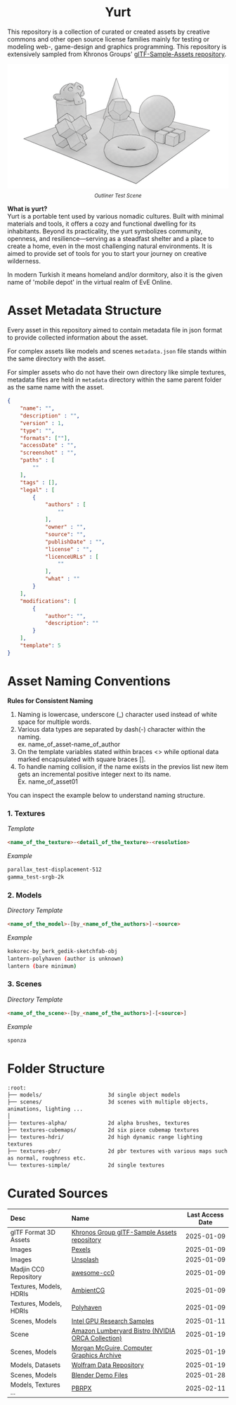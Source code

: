 <h1 align="center">
 Yurt
</h1>

This repository is a collection of curated or created assets by creative commons and other open source license families mainly for testing or modeling web-, game-design and graphics programming. This repository is extensively sampled from Khronos Groups' [glTF-Sample-Assets repository](https://github.com/KhronosGroup/glTF-Sample-Assets/tree/main).

<p align="center">
    <img src="scenes/outliner-testscene/ss-cycles.png" />
    <br>
    <sub><i> Outliner Test Scene</i></sub>
</p>

__What is yurt?__  
Yurt is a portable tent used by various nomadic cultures. Built with minimal materials and tools, it offers a cozy and functional dwelling for its inhabitants. Beyond its practicality, the yurt symbolizes community, openness, and resilience—serving as a steadfast shelter and a place to create a home, even in the most challenging natural environments. It is aimed to provide set of tools for you to start your journey on creative wilderness.

In modern Turkish it means homeland and/or dormitory, also it is the given name of 'mobile depot' in the virtual realm of EvE Online.


# Asset Metadata Structure
Every asset in this repository aimed to contain metadata file in json format to provide collected information about the asset.  

For complex assets like models and scenes `metadata.json` file stands within the same directory with the asset.

For simpler assets who do not have their own directory like simple textures, metadata files are held in `metadata` directory within the same parent folder as the same name with the asset.

```json
{
    "name": "",
    "description" : "",
    "version" : 1,  
    "type": "",
    "formats": [""],
    "accessDate" : "",
    "screenshot" : "",
    "paths" : [
        ""
    ],
    "tags" : [],
    "legal" : [
        {
            "authors" : [
                ""
            ],
            "owner" : "",
            "source": "",
            "publishDate" : "",
            "license" : "",
            "licenceURLs" : [
                ""
            ],
            "what" : ""
        }
    ],
    "modifications": [
        {
            "author": "",
            "description": ""
        }
    ],
    "template": 5
}
```

# Asset Naming Conventions

__Rules for Consistent Naming__  
1. Naming is lowercase, underscore (_) character used instead of white space for multiple words.
2. Various data types are separated by dash(-) character within the naming.   
    ex. name_of_asset-name_of_author
3. On the template variables stated within braces <> while optional data marked encapsulated with square braces [].
4. To handle naming collision, if the name exists in the previos list new item gets an incremental positive integer next to its name.   
    Ex. name_of_asset01

You can inspect the example below to understand naming structure.

### 1. Textures  

_Template_
```html
<name_of_the_texture>-<detail_of_the_texture>-<resolution>
```

_Example_
```bash
parallax_test-displacement-512
gamma_test-srgb-2k
```

### 2. Models
_Directory Template_
```html
<name_of_the_model>-[by_<name_of_the_authors>]-<source>
```
_Example_
```bash
kokorec-by_berk_gedik-sketchfab-obj
lantern-polyhaven (author is unknown)
lantern (bare minimum)
```

### 3. Scenes
_Directory Template_
```html
<name_of_the_scene>-[by_<name_of_the_authors>]-[<source>]
```
_Example_
```bash
sponza
```

# Folder Structure
```plaintext
:root:
├── models/                     3d single object models
├── scenes/                     3d scenes with multiple objects, animations, lighting ...
│
├── textures-alpha/             2d alpha brushes, textures
├── textures-cubemaps/          2d six piece cubemap textures
├── textures-hdri/              2d high dynamic range lighting textures
├── textures-pbr/               2d pbr textures with various maps such as normal, roughness etc.
└── textures-simple/            2d single textures
```

# Curated Sources

| Desc | Name| Last Access Date|
| :-- | :-- | :--: |
| glTF Format 3D Assets | [Khronos Group glTF-Sample Assets repository](https://github.com/KhronosGroup/glTF-Sample-Assets/tree/main) | 2025-01-09
| Images | [Pexels](https://www.pexels.com/) | 2025-01-09
| Images | [Unsplash](https://unsplash.com/s/photos/cc0) | 2025-01-09
| Madjin CC0 Repository | [awesome-cc0](https://github.com/madjin/awesome-cc0) | 2025-01-09
| Textures, Models, HDRIs | [AmbientCG](https://ambientcg.com/) | 2025-01-09
| Textures, Models, HDRIs | [Polyhaven](https://polyhaven.com/) | 2025-01-09
| Scenes, Models | [Intel GPU Research Samples](https://www.intel.com/content/www/us/en/developer/topic-technology/graphics-research/samples.html) | 2025-01-11
| Scene          | [Amazon Lumberyard Bistro (NVIDIA ORCA Collection)](https://developer.nvidia.com/orca/amazon-lumberyard-bistro) | 2025-01-19
| Scenes, Models | [Morgan McGuire, Computer Graphics Archive](https://casual-effects.com/data/) | 2025-01-19
| Models, Datasets | [Wolfram Data Repository](https://datarepository.wolframcloud.com/) | 2025-01-19
| Scenes, Models | [Blender Demo Files](https://www.blender.org/download/demo-files/) | 2025-01-28
| Models, Textures ... | [PBRPX](https://library.pbrpx.com/asset?category=995) | 2025-02-11 